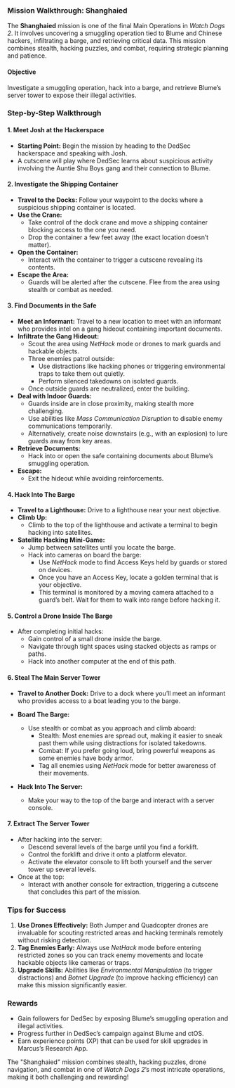 ### **Mission Walkthrough: Shanghaied**

The **Shanghaied** mission is one of the final Main Operations in *Watch Dogs 2*. It involves uncovering a smuggling operation tied to Blume and Chinese hackers, infiltrating a barge, and retrieving critical data. This mission combines stealth, hacking puzzles, and combat, requiring strategic planning and patience.

#### **Objective**
Investigate a smuggling operation, hack into a barge, and retrieve Blume’s server tower to expose their illegal activities.

### **Step-by-Step Walkthrough**

#### **1. Meet Josh at the Hackerspace**
- **Starting Point:** Begin the mission by heading to the DedSec hackerspace and speaking with Josh.
- A cutscene will play where DedSec learns about suspicious activity involving the Auntie Shu Boys gang and their connection to Blume.

#### **2. Investigate the Shipping Container**
- **Travel to the Docks:** Follow your waypoint to the docks where a suspicious shipping container is located.
- **Use the Crane:**
  - Take control of the dock crane and move a shipping container blocking access to the one you need.
  - Drop the container a few feet away (the exact location doesn’t matter).
- **Open the Container:**
  - Interact with the container to trigger a cutscene revealing its contents.
- **Escape the Area:**
  - Guards will be alerted after the cutscene. Flee from the area using stealth or combat as needed.

#### **3. Find Documents in the Safe**
- **Meet an Informant:** Travel to a new location to meet with an informant who provides intel on a gang hideout containing important documents.
- **Infiltrate the Gang Hideout:**
  - Scout the area using *NetHack* mode or drones to mark guards and hackable objects.
  - Three enemies patrol outside:
    - Use distractions like hacking phones or triggering environmental traps to take them out quietly.
    - Perform silenced takedowns on isolated guards.
  - Once outside guards are neutralized, enter the building.
- **Deal with Indoor Guards:**
  - Guards inside are in close proximity, making stealth more challenging.
  - Use abilities like *Mass Communication Disruption* to disable enemy communications temporarily.
  - Alternatively, create noise downstairs (e.g., with an explosion) to lure guards away from key areas.
- **Retrieve Documents:**
  - Hack into or open the safe containing documents about Blume’s smuggling operation.
- **Escape:**
  - Exit the hideout while avoiding reinforcements.

#### **4. Hack Into The Barge**
- **Travel to a Lighthouse:** Drive to a lighthouse near your next objective.
- **Climb Up:**
  - Climb to the top of the lighthouse and activate a terminal to begin hacking into satellites.
- **Satellite Hacking Mini-Game:**
  - Jump between satellites until you locate the barge.
  - Hack into cameras on board the barge:
    - Use *NetHack* mode to find Access Keys held by guards or stored on devices.
    - Once you have an Access Key, locate a golden terminal that is your objective.  
    - This terminal is monitored by a moving camera attached to a guard’s belt. Wait for them to walk into range before hacking it.

#### **5. Control a Drone Inside The Barge**
- After completing initial hacks:
  - Gain control of a small drone inside the barge.
  - Navigate through tight spaces using stacked objects as ramps or paths.
  - Hack into another computer at the end of this path.

#### **6. Steal The Main Server Tower**
- **Travel to Another Dock:** Drive to a dock where you’ll meet an informant who provides access to a boat leading you to the barge.
- **Board The Barge:**
  - Use stealth or combat as you approach and climb aboard:
    - Stealth: Most enemies are spread out, making it easier to sneak past them while using distractions for isolated takedowns.
    - Combat: If you prefer going loud, bring powerful weapons as some enemies have body armor.
    - Tag all enemies using *NetHack* mode for better awareness of their movements.

- **Hack Into The Server:**
  - Make your way to the top of the barge and interact with a server console.

#### **7. Extract The Server Tower**
- After hacking into the server:
  - Descend several levels of the barge until you find a forklift.
  - Control the forklift and drive it onto a platform elevator.
  - Activate the elevator console to lift both yourself and the server tower up several levels.
- Once at the top:
  - Interact with another console for extraction, triggering a cutscene that concludes this part of the mission.

### **Tips for Success**
1. **Use Drones Effectively:** Both Jumper and Quadcopter drones are invaluable for scouting restricted areas and hacking terminals remotely without risking detection.
2. **Tag Enemies Early:** Always use *NetHack* mode before entering restricted zones so you can track enemy movements and locate hackable objects like cameras or traps.
3. **Upgrade Skills:** Abilities like *Environmental Manipulation* (to trigger distractions) and *Botnet Upgrade* (to improve hacking efficiency) can make this mission significantly easier.

### **Rewards**
- Gain followers for DedSec by exposing Blume’s smuggling operation and illegal activities.
- Progress further in DedSec’s campaign against Blume and ctOS.
- Earn experience points (XP) that can be used for skill upgrades in Marcus’s Research App.

The "Shanghaied" mission combines stealth, hacking puzzles, drone navigation, and combat in one of *Watch Dogs 2*’s most intricate operations, making it both challenging and rewarding!